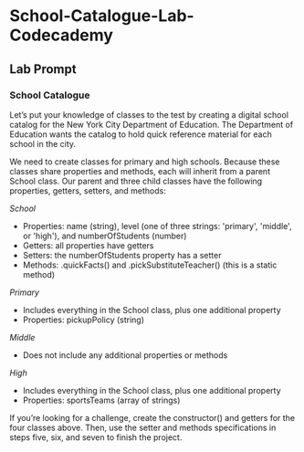 # School-Catalogue-Lab-Codecademy

## Lab Prompt

### School Catalogue
Let’s put your knowledge of classes to the test by creating a digital school catalog for the New York City Department of Education. The Department of Education wants the catalog to hold quick reference material for each school in the city.

We need to create classes for primary and high schools. Because these classes share properties and methods, each will inherit from a parent School class. Our parent and three child classes have the following properties, getters, setters, and methods:

_School_
* Properties: name (string), level (one of three strings: 'primary', 'middle', or 'high'), and numberOfStudents (number)
* Getters: all properties have getters
* Setters: the numberOfStudents property has a setter
* Methods: .quickFacts() and .pickSubstituteTeacher() (this is a static method)

_Primary_
* Includes everything in the School class, plus one additional property
* Properties: pickupPolicy (string)

_Middle_
* Does not include any additional properties or methods

_High_
* Includes everything in the School class, plus one additional property
* Properties: sportsTeams (array of strings)

If you’re looking for a challenge, create the constructor() and getters for the four classes above. Then, use the setter and methods specifications in steps five, six, and seven to finish the project.